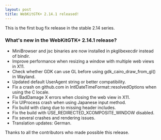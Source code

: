```yaml
---
layout: post
title: WebKitGTK+ 2.14.1 released!
---
```


This is the first bug fix release in the stable 2.14 series.

### What's new in the WebKitGTK+ 2.14.1 release?

 - MiniBrowser and jsc binaries are now installed in pkglibexecdir instead of bindir.
 - Improve performance when resizing a window with multiple web views in X11.
 - Check whether GDK can use GL before using gdk_cairo_draw_from_gl() in Wayland.
 - Updated default UserAgent string or better compatibility.
 - Fix a crash on github.com in IntlDateTimeFormat::resolvedOptions when using the C locale.
 - Fix BadDamage X errors when closing the web view in X11.
 - Fix UIProcess crash when using Japanese input method.
 - Fix build with clang due to missing header includes.
 - Fix the build with USE_REDIRECTED_XCOMPOSITE_WINDOW disabled.
 - Fix several crashes and rendering issues.
 - Translation updates: German.

Thanks to all the contributors who made possible this release.